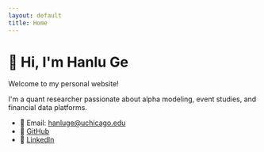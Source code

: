 ```yaml
---
layout: default
title: Home
---
```


# 👋 Hi, I'm Hanlu Ge

Welcome to my personal website!

I'm a quant researcher passionate about alpha modeling, event studies, and financial data platforms.

- 📧 Email: hanluge@uchicago.edu  
- 💼 [GitHub](https://github.com/HanluGe)  
- 🔗 [LinkedIn](https://www.linkedin.com/in/your-link/)
